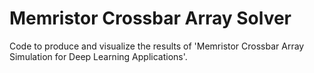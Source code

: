# Memristor Crossbar Array Solver

Code to produce and visualize the results of 'Memristor Crossbar Array Simulation for Deep Learning Applications'.

